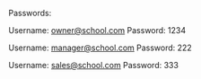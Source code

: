 Passwords:

Username: owner@school.com
Password: 1234

Username: manager@school.com
Password: 222

Username: sales@school.com
Password: 333